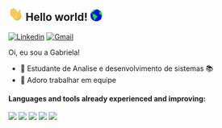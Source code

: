 ## <img src="https://github.com/GabrielaG30/GabrielaG30/blob/main/Hi.gif" width="29px"> Hello world!&nbsp;<img src="https://github.com/GabrielaG30/GabrielaG30/blob/main/Earth.gif" width="24px">

[![Linkedin](https://img.shields.io/badge/-LinkedIn-blue?style=flat&logo=Linkedin&logoColor=white)](https://www.linkedin.com/in/gabrielagon%C3%A7alvesj/)
[![Gmail](https://img.shields.io/badge/-Gmail-c14438?style=flat&logo=Gmail&logoColor=white)](gmail:gabrielagoncalvesj@gmail.com)

Oi, eu sou a Gabriela!

- 📖 Estudante de Analise e desenvolvimento de sistemas 📚 
- 🤝 Adoro trabalhar em equipe 
#### Languages and tools already experienced and improving:

<img height="25" src="https://img.shields.io/badge/HTML5-E34F26?style=for-the-badge&logo=html5&logoColor=white"></img>
<img height="25" src="https://img.shields.io/badge/CSS3-1572B6?style=for-the-badge&logo=css3&logoColor=white"></img>
<img height="25" src="https://img.shields.io/badge/JavaScript-323330?style=for-the-badge&logo=javascript&logoColor=F7DF1E"> </img>
<img height="25" src="https://img.shields.io/badge/Git-F05032?style=for-the-badge&logo=git&logoColor=white"> </img>
<img height="25" src="https://img.shields.io/badge/Node.js-43853D?style=for-the-badge&logo=node.js&logoColor=white"> </img>

